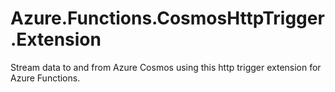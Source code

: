 # Azure.Functions.CosmosHttpTrigger.Extension
Stream data to and from Azure Cosmos using this http trigger extension for Azure Functions.
